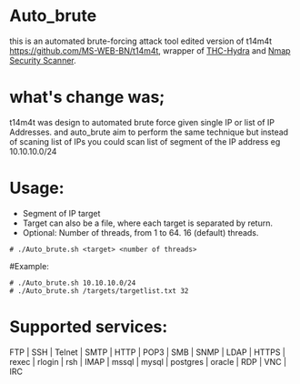 # Auto_brute
this is an automated brute-forcing attack tool edited version of t14m4t https://github.com/MS-WEB-BN/t14m4t, wrapper of [THC-Hydra](https://github.com/vanhauser-thc/thc-hydra) and [Nmap Security Scanner](https://github.com/nmap/nmap).

# what's change was;
t14m4t was design to automated brute force given single IP or list of IP Addresses. and auto_brute aim to perform the same technique but instead of scaning list of IPs you could scan list of segment of the IP address eg 10.10.10.0/24 


# Usage:
- Segment of IP target
- Target can also be a file, where each target is separated by return. 
- Optional: Number of threads, from 1 to 64. 16 (default) threads.
```
# ./Auto_brute.sh <target> <number of threads>
```
#Example:
```
# ./Auto_brute.sh 10.10.10.0/24
# ./Auto_brute.sh /targets/targetlist.txt 32
```
# Supported services:

FTP | SSH | Telnet | SMTP | HTTP | POP3 | SMB | SNMP | LDAP | HTTPS | rexec | rlogin | rsh | IMAP | mssql | mysql | postgres | oracle | RDP | VNC | IRC

